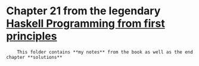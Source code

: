 # Chapter 21 from the legendary [Haskell Programming from first principles](https://haskellbook.com/) 
        
        This folder contains **my notes** from the book as well as the end chapter **solutions**
